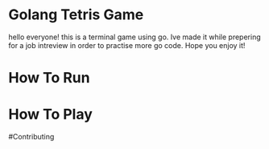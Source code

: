 # Golang Tetris Game


hello everyone! this is a terminal game using go. 
Ive made it while prepering for a job intreview in order to practise more go code.
Hope you enjoy it!

# How To Run

# How To Play

#Contributing



